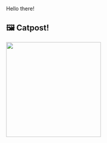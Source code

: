 Hello there!



## 🖼️ Catpost!

<sub>
    <img src="https://cdn2.thecatapi.com/images/ap0.jpg" height="256">
</sub>

